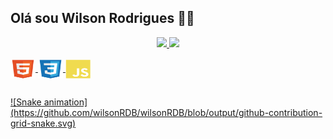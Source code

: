 ## Olá sou Wilson Rodrigues 👨‍💻

<div align="center">
  <a href="https://github.com/wilsonRDB">
  <img height="180em" src="https://github-readme-stats.vercel.app/api?username=wilsonRDB&show_icons=true&theme=dark&include_all_commits=true&count_private=true"/>
  <img height="180em" src="https://github-readme-stats.vercel.app/api/top-langs/?username=wilsonRDB&layout=compact&langs_count=7&theme=dark"/>
</div>
  
  <div style="display: inline_block"><br>
    <img align="center" alt="Rafa-HTML" height="30" width="40" src="https://raw.githubusercontent.com/devicons/devicon/master/icons/html5/html5-original.svg">
    <img align="center" alt="Rafa-CSS" height="30" width="40" src="https://raw.githubusercontent.com/devicons/devicon/master/icons/css3/css3-original.svg">
    <img align="center" alt="Rafa-Js" height="30" width="40" src="https://raw.githubusercontent.com/devicons/devicon/master/icons/javascript/javascript-plain.svg">
 </div>
  
  ##
  
 <div> 
  ![Snake animation](https://github.com/wilsonRDB/wilsonRDB/blob/output/github-contribution-grid-snake.svg)
</div>
  
